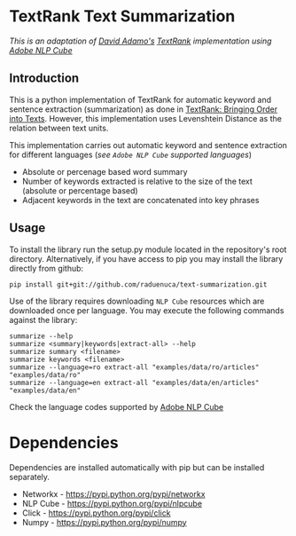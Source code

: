 # TextRank Text Summarization

*This is an adaptation of [David Adamo's](https://github.com/davidadamojr) 
[TextRank](https://github.com/davidadamojr/TextRank) implementation using [Adobe NLP Cube](https://github.com/adobe/NLP-Cube)* 

## Introduction 

This is a python implementation of TextRank for automatic keyword and sentence extraction (summarization) as done in 
[TextRank: Bringing Order into Texts](https://web.eecs.umich.edu/~mihalcea/papers/mihalcea.emnlp04.pdf). 
However, this implementation uses Levenshtein Distance as the relation between text units.

This implementation carries out automatic keyword and sentence extraction for different languages (*see `Adobe NLP Cube` supported languages*)

* Absolute or percenage based word summary
* Number of keywords extracted is relative to the size of the text (absolute or percentage based)
* Adjacent keywords in the text are concatenated into key phrases

## Usage

To install the library run the setup.py module located in the repository's root directory. Alternatively, if you have 
access to pip you may install the library directly from github:

```pip install git+git://github.com/raduenuca/text-summarization.git```

Use of the library requires downloading `NLP Cube` resources which are downloaded once per language. You may execute the 
following commands against the library:

```
summarize --help
summarize <summary|keywords|extract-all> --help
summarize summary <filename> 
summarize keywords <filename>
summarize --language=ro extract-all "examples/data/ro/articles" "examples/data/ro"
summarize --language=en extract-all "examples/data/en/articles" "examples/data/en"
```

Check the language codes supported by [Adobe NLP Cube](https://github.com/adobe/NLP-Cube)

# Dependencies

Dependencies are installed automatically with pip but can be installed separately.

* Networkx - https://pypi.python.org/pypi/networkx
* NLP Cube - https://pypi.python.org/pypi/nlpcube
* Click - https://pypi.python.org/pypi/click
* Numpy - https://pypi.python.org/pypi/numpy
